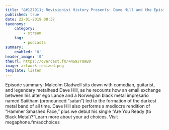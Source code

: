```yaml
---
title: "&#127911; Revisionist History Presents: Dave Hill and the Epistemology of Norwegian Black Metal"
published: true
date: 22-01-2019 08:37
taxonomy:
    category:
        - stream
    tag:
        - podcasts
summary:
    enabled: '0'
header_image: '0'
theurl: https://overcast.fm/+NG9JYQ9B0
image: artwork-resized.png
template: listen
---
```

 
Episode summary: Malcolm Gladwell sits down with comedian, guitarist, and legendary metalhead Dave Hill, as he recounts how an email exchange between his alter ego Lance and a Norwegian black metal impresario named Saiitham (pronounced “satan”) led to the formation of the darkest metal band of all time. Dave Hill also performs a mediocre rendition of “Hammer Smashed Face,” plus we debut his single “Are You Ready (to Black Metal)?”Learn more about your ad choices. Visit megaphone.fm/adchoices
